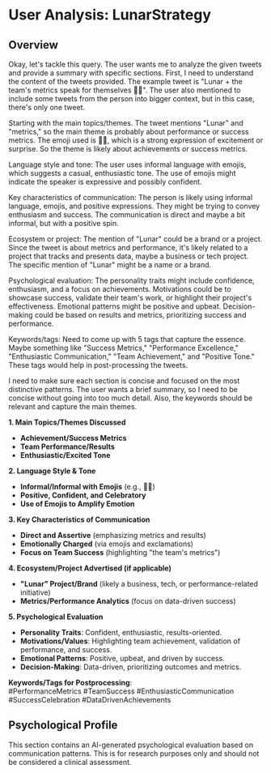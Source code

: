 # User Analysis: LunarStrategy

## Overview

<think>
Okay, let's tackle this query. The user wants me to analyze the given tweets and provide a summary with specific sections. First, I need to understand the content of the tweets provided. The example tweet is "Lunar + the team's metrics speak for themselves 😮‍💨". The user also mentioned to include some tweets from the person into bigger context, but in this case, there's only one tweet.

Starting with the main topics/themes. The tweet mentions "Lunar" and "metrics," so the main theme is probably about performance or success metrics. The emoji used is 😮‍💨, which is a strong expression of excitement or surprise. So the theme is likely about achievements or success metrics.

Language style and tone: The user uses informal language with emojis, which suggests a casual, enthusiastic tone. The use of emojis might indicate the speaker is expressive and possibly confident.

Key characteristics of communication: The person is likely using informal language, emojis, and positive expressions. They might be trying to convey enthusiasm and success. The communication is direct and maybe a bit informal, but with a positive spin.

Ecosystem or project: The mention of "Lunar" could be a brand or a project. Since the tweet is about metrics and performance, it's likely related to a project that tracks and presents data, maybe a business or tech project. The specific mention of "Lunar" might be a name or a brand.

Psychological evaluation: The personality traits might include confidence, enthusiasm, and a focus on achievements. Motivations could be to showcase success, validate their team's work, or highlight their project's effectiveness. Emotional patterns might be positive and upbeat. Decision-making could be based on results and metrics, prioritizing success and performance.

Keywords/tags: Need to come up with 5 tags that capture the essence. Maybe something like "Success Metrics," "Performance Excellence," "Enthusiastic Communication," "Team Achievement," and "Positive Tone." These tags would help in post-processing the tweets.

I need to make sure each section is concise and focused on the most distinctive patterns. The user wants a brief summary, so I need to be concise without going into too much detail. Also, the keywords should be relevant and capture the main themes.
</think>

**1. Main Topics/Themes Discussed**  
- **Achievement/Success Metrics**  
- **Team Performance/Results**  
- **Enthusiastic/Excited Tone**  

**2. Language Style & Tone**  
- **Informal/Informal with Emojis** (e.g., 😮‍💨)  
- **Positive, Confident, and Celebratory**  
- **Use of Emojis to Amplify Emotion**  

**3. Key Characteristics of Communication**  
- **Direct and Assertive** (emphasizing metrics and results)  
- **Emotionally Charged** (via emojis and exclamations)  
- **Focus on Team Success** (highlighting "the team's metrics")  

**4. Ecosystem/Project Advertised (if applicable)**  
- **"Lunar" Project/Brand** (likely a business, tech, or performance-related initiative)  
- **Metrics/Performance Analytics** (focus on data-driven success)  

**5. Psychological Evaluation**  
- **Personality Traits**: Confident, enthusiastic, results-oriented.  
- **Motivations/Values**: Highlighting team achievement, validation of performance, and success.  
- **Emotional Patterns**: Positive, upbeat, and driven by success.  
- **Decision-Making**: Data-driven, prioritizing outcomes and metrics.  

**Keywords/Tags for Postprocessing**:  
#PerformanceMetrics #TeamSuccess #EnthusiasticCommunication #SuccessCelebration #DataDrivenAchievements

## Psychological Profile

This section contains an AI-generated psychological evaluation based on communication patterns. This is for research purposes only and should not be considered a clinical assessment.